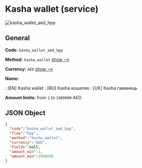 
# Kasha wallet (service) 
![kasha_wallet_aed_hpp](https://static.openfintech.io/payment_methods/kasha_wallet_aed_hpp/logo.svg?w=400&c=v0.59.26#w200)  

## General 
 
**Code:** `kasha_wallet_aed_hpp` 
 
**Method:** `kasha_wallet` 
 [show -->](/payment-methods/kasha_wallet/) 
 
**Currency:** `AED` [show -->](/currencies/AED/) 
 
**Name:** 
 
:	[EN] Kasha wallet 
:	[RU] Kasha кошелек 
:	[UK] Kasha гаманець 
 
**Amount limits:** from `1` to `1900000` AED 

## JSON Object 

```json
{
  "code":"kasha_wallet_aed_hpp",
  "flow":"hpp",
  "method":"kasha_wallet",
  "currency":"AED",
  "fields":null,
  "amount_min":1,
  "amount_max":1900000
}
```  
